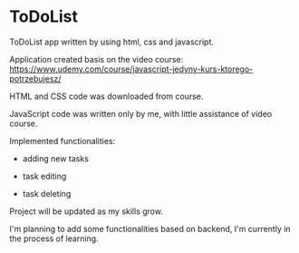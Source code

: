 # ToDoList
 ToDoList app written by using html, css and javascript. 

Application created basis on the video course: https://www.udemy.com/course/javascript-jedyny-kurs-ktorego-potrzebujesz/

HTML and CSS code was downloaded from course.

JavaScript code was written only by me, with little assistance of video course.

Implemented functionalities:

- adding new tasks

- task editing

- task deleting

  

Project will be updated as my skills grow.

I'm planning to add some functionalities based on backend, I'm currently in the process of learning.
